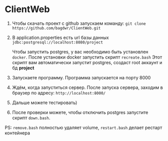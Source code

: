 # ClientWeb

1. Чтобы скачать проект с github запускаем команду:
   ```git clone https://github.com/bagdwr/ClientWeb.git```


2. В application.properties есть url базы данных
   ```jdbc:postgresql://localhost:8080/project```

   Чтобы запустить postgres, у вас необходимо быть установлен ```docker```.
   После установки docker запустить скрипт ```recreate.bash```
   Этот скрипт вам автоматически запустит postgres, создаст root аккаунт и бд **project**


3. Запускаете программу.
   Программа запускается на порту 8000


4. Ждём, когда запуститься сервер. После запуска сервера, заходим в браузер по адресу:
   ```http://localhost:8000/```


5. Дальше можете тестировать)

6. После проверки можете, чтобы отключить postgres запустите скрипт ```down.bash```.

PS: ```remove.bash``` полностью удаляет volume, ```restart.bash``` делает рестарт контейнера